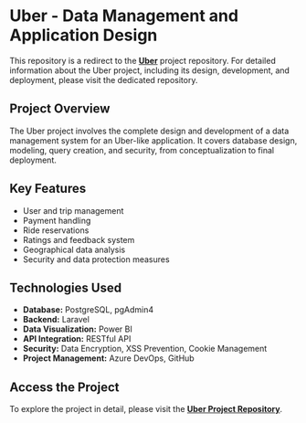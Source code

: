 # Uber - Data Management and Application Design

This repository is a redirect to the **[Uber](https://github.com/melih0132/UBER/tree/main)** project repository. For detailed information about the Uber project, including its design, development, and deployment, please visit the dedicated repository.

## Project Overview

The Uber project involves the complete design and development of a data management system for an Uber-like application. It covers database design, modeling, query creation, and security, from conceptualization to final deployment.

## Key Features

- User and trip management
- Payment handling
- Ride reservations
- Ratings and feedback system
- Geographical data analysis
- Security and data protection measures

## Technologies Used

- **Database:** PostgreSQL, pgAdmin4
- **Backend:** Laravel
- **Data Visualization:** Power BI
- **API Integration:** RESTful API
- **Security:** Data Encryption, XSS Prevention, Cookie Management
- **Project Management:** Azure DevOps, GitHub

## Access the Project

To explore the project in detail, please visit the **[Uber Project Repository](https://github.com/melih0132/UBER/tree/main)**.
